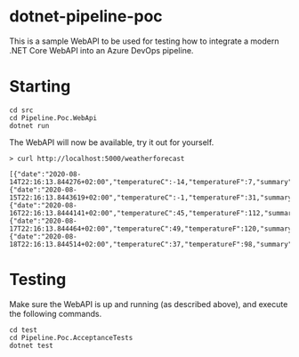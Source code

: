 # dotnet-pipeline-poc

This is a sample WebAPI to be used for testing how to integrate a modern .NET Core WebAPI into an Azure DevOps pipeline.

# Starting

```
cd src
cd Pipeline.Poc.WebApi
dotnet run
```

The WebAPI will now be available, try it out for yourself.

```
> curl http://localhost:5000/weatherforecast

[{"date":"2020-08-14T22:16:13.844276+02:00","temperatureC":-14,"temperatureF":7,"summary":"Mild"},{"date":"2020-08-15T22:16:13.8443619+02:00","temperatureC":-1,"temperatureF":31,"summary":"Sweltering"},{"date":"2020-08-16T22:16:13.8444141+02:00","temperatureC":45,"temperatureF":112,"summary":"Balmy"},{"date":"2020-08-17T22:16:13.844464+02:00","temperatureC":49,"temperatureF":120,"summary":"Bracing"},{"date":"2020-08-18T22:16:13.844514+02:00","temperatureC":37,"temperatureF":98,"summary":"Sweltering"}]
```

# Testing

Make sure the WebAPI is up and running (as described above), and execute the following commands.

```
cd test
cd Pipeline.Poc.AcceptanceTests
dotnet test
```
